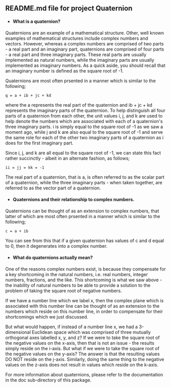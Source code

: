 ## README.md file for project Quaternion


* #### What is a quaternion?

Quaternions are an example of a mathematical structure. Other, well known
examples of mathematical structures include complex numbers and vectors.
However, whereas a complex numbers are comprised of two
parts - a real part and an imaginary part, quaternions are comprised of
four parts - a real part and three imaginary parts. These real parts are
usually implemented as natural numbers, while the imaginary parts are usually
implemented as imaginary numbers. As a quick aside, you should recall that
an imaginary number is defined as the square root of -1.

Quaternions are most often prsented in a manner which is similar to the
following;

```
q = a + ib + jc + kd
```

where the a represents the real part of the quaternion and ib + jc + kd
represents the imaginary parts of the quaternion. To help distinguish
all four parts of a quaternion from each other, the unit values i, j,
and k are used to help denote the numbers which are associated with each
of a quaternion's three imaginary parts. i is simply equal to the square root of -1
as we saw a moment ago, while j and k are also equal to the square root of -1
and serve the same role for each of the other two imaginary parts of a
quaternion as i does for the first imaginary part.

Since i, j, and k are all equal to the square root of -1, we can state this
fact rather succinctly - albeit in an alternate fashion, as follows;

```
ii = jj = kk = -1
```

The real part of a quaternion, that is a, is often referred to as the scalar
part of a quaternion, while the three imaginary parts - when taken together,
are referred to as the vector part of a quaternion.


* #### Quaternions and their relationship to complex numbers.

Quaternions can be thought of as an extension to complex numbers, that latter of which
are most often prsented in a manner which is similar to the following;

```
c = a + ib
```

You can see from this that if a given quaternion has values of c and d
equal to 0, then it degenerates into a complex number.


* #### What do quaternions actually mean?

One of the reasons complex numbers exist, is because they compensate
for a key shortcoming in the natural numbers, i.e. real numbers, integer numbers,
fractions, and the like. This shortcoming is what we saw above - the
inability of natural numbers to be able to provide a solution to the
problem of taking the square root of negative numbers.

If we have a number line which we label x, then the complex plane which is associated
with this number line can be thought of as an extension to the numbers which reside 
on this number line, in order to compensate for their shortcomings which we just discussed.

But what would happen, if instead of a number line x, we had a 3-dimensional
Euclidean space which was comprised of three mutually orthogonal axes labelled
x, y, and z? If we were to take the square root of the negative values on the
x-axis, then that is not an issue - the results simply reside on the i-axis.
But what if we were to take the square root of the negative values on the
y-axis? The answer is that the resulting values DO NOT reside on the j-axis.
Similarly, doing the same thing to the negative values on the z-axis does not
result in values which reside on the k-axis.



For more information about quaternions, please refer to the documentation
in the doc sub-directory of this package.